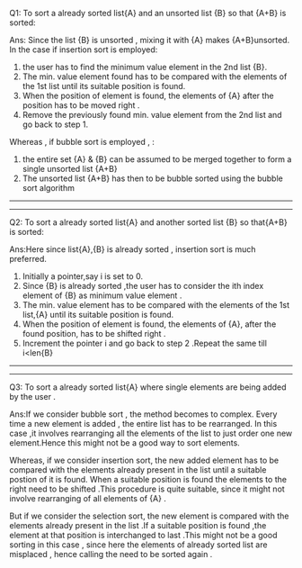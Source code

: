 Q1: To sort a already sorted list{A} and an unsorted list {B} so that {A+B} is sorted:

Ans: Since the list {B} is unsorted , mixing it with {A} makes {A+B}unsorted. In the case if insertion sort is employed: 
1. the user has to find the minimum value element in the 2nd list {B}.
2. The min. value element found has to be compared with the elements of the 1st list until its suitable position is found.
3. When the position of element is found, the elements of {A} after the position  has to be moved right .
4. Remove the previously found min. value element from the 2nd list and go back to step 1.

Whereas , if bubble sort is employed , :
1. the entire set {A} & {B} can be assumed to be merged together to form a single unsorted list {A+B}
2. The unsorted list {A+B} has then to be bubble sorted using the bubble sort algorithm

----------------------------------------------------------------------
-----------------------------------------------------------------------

Q2: To sort a already sorted list{A} and another sorted list {B} so that{A+B} is sorted:

Ans:Here since list{A},{B} is already sorted , insertion sort is much preferred. 
1. Initially a pointer,say i  is set to 0. 
2. Since {B} is already sorted ,the user has to consider the ith index element of {B} as minimum value element .
3. The min. value element  has to be compared with the elements of the 1st list,{A} until its suitable position is found.
4. When the position of element is found, the elements of {A}, after the found position,  has to be shifted right .
5. Increment the pointer i and go back to step 2 .Repeat the same till i<len{B}


-----------------------------------------------------------------------
-------------------------------------------------------------------------
Q3: To sort a already sorted list{A} where single elements are being added by the user .

Ans:If we consider bubble sort , the method becomes to complex. Every time a new element is added , the entire list has to be rearranged. In this case ,it involves rearranging all the elements of the list to just order one new element.Hence this might not be a good way to sort elements.

Whereas, if we consider insertion sort, the new added element has to be compared with the elements already present in the list until a suitable postion of it is found. When a suitable position is found the elements to the right need to be shifted .This procedure is quite suitable, since it might not involve rearranging of  all elements of {A} .

But if we consider the selection sort, the new element is compared with the elements already present in the list .If a suitable position is found ,the element at that position is interchanged to last .This might not be a good sorting in this case , since here the elements of already sorted list are misplaced , hence calling the need to be sorted again . 




